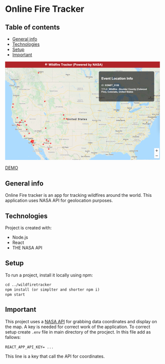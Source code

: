 # Online Fire Tracker

## Table of contents
* [General info](#general-info)
* [Technologies](#technologies)
* [Setup](#setup)
* [Important](#important)

<p align="center">
  <img src="./assets/1.png" alt="Demo" width="800" />
</p>

[DEMO](https://wildfiret.herokuapp.com)

## General info
Online Fire tracker is an app for tracking wildfires around the world. This application uses NASA API for geolocation purposes.

## Technologies
Project is created with:
* Node.js
* React
* THE NASA API

## Setup
To run a project, install it locally using npm:

```
cd ../wildfiretracker
npm install (or simplter and shorter npm i)
npm start
```

## Important

This project uses a [NASA API]("https://api.nasa.gov/") for grabbing data coordinates and display on the map. A key is needed for correct work of the  application. To correct setup create `.env` file in main directory of the procject. In this file add as fallows:


`REACT_APP_API_KEY= ...
`

This line is a key that call the API for coordinates.
